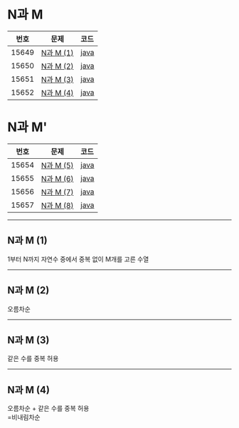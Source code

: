 # N과 M  

| 번호 | 문제 | 코드 |
|:---:|:---:|:---|
| 15649 | [N과 M (1)](https://www.acmicpc.net/problem/15649) | [java](https://github.com/hwlee9505/Algorithm/blob/master/boj/15649.java) |
| 15650 | [N과 M (2)](https://www.acmicpc.net/problem/15650) | [java](https://github.com/hwlee9505/Algorithm/blob/master/boj/15650.java) |
| 15651 | [N과 M (3)](https://www.acmicpc.net/problem/15651) | [java](https://github.com/hwlee9505/Algorithm/blob/master/boj/15651.java) |
| 15652 | [N과 M (4)](https://www.acmicpc.net/problem/15652) | [java](https://github.com/hwlee9505/Algorithm/blob/master/boj/15652.java) |

# N과 M' 

| 번호 | 문제 | 코드 |
|:---:|:---:|:---|
| 15654 | [N과 M (5)](https://www.acmicpc.net/problem/15654) | [java](https://github.com/hwlee9505/Algorithm/blob/master/boj/15654.java) |
| 15655 | [N과 M (6)](https://www.acmicpc.net/problem/15655) | [java](https://github.com/hwlee9505/Algorithm/blob/master/boj/15655.java) |
| 15656 | [N과 M (7)](https://www.acmicpc.net/problem/15656) | [java](https://github.com/hwlee9505/Algorithm/blob/master/boj/15656.java) |
| 15657 | [N과 M (8)](https://www.acmicpc.net/problem/15657) | [java](https://github.com/hwlee9505/Algorithm/blob/master/boj/15657.java) |

---

## N과 M (1)  

1부터 N까지 자연수 중에서 중복 없이 M개를 고른 수열  

---  

## N과 M (2)  

오름차순

---  

## N과 M (3)  

같은 수를 중복 허용

---  

## N과 M (4)  

오름차순 + 같은 수를 중복 허용  
=비내림차순

